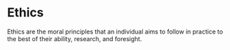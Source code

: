 # Ethics

Ethics are the moral principles that an individual aims to follow in practice to the best of their ability, research, and foresight.
